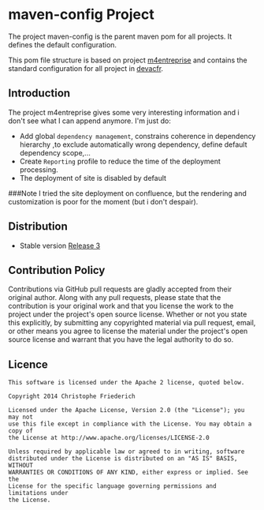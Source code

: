 maven-config Project
============

The project maven-config is the parent maven pom for all projects. It defines the default configuration.

This pom file structure is based on project [m4entreprise](https://code.google.com/p/m4enterprise/) and contains the standard configuration for all project in  [devacfr](https://github.com/devacfr).

## Introduction

The project m4entreprise gives some very interesting information and i don't see what I can append anymore. I'm just do:

* Add global `dependency management`, constrains coherence in dependency hierarchy ,to exclude automatically  wrong dependency, define default dependency scope,...
* Create `Reporting` profile to reduce the time of the deployment processing.
* The deployment of site is disabled by default

###Note
I tried the site deployment on confluence, but the rendering and customization is poor for the moment (but i don't despair). 


## Distribution

* Stable version [Release 3](https://bintray.com/devacfr/maven/maven-config/3/view/files/org/cfr/maven-config/3)


## Contribution Policy

Contributions via GitHub pull requests are gladly accepted from their original author.
Along with any pull requests, please state that the contribution is your original work and 
that you license the work to the project under the project's open source license.
Whether or not you state this explicitly, by submitting any copyrighted material via pull request, 
email, or other means you agree to license the material under the project's open source license and 
warrant that you have the legal authority to do so.

## Licence

	This software is licensed under the Apache 2 license, quoted below.
	
	Copyright 2014 Christophe Friederich
	
	Licensed under the Apache License, Version 2.0 (the "License"); you may not
	use this file except in compliance with the License. You may obtain a copy of
	the License at http://www.apache.org/licenses/LICENSE-2.0
	
	Unless required by applicable law or agreed to in writing, software
	distributed under the License is distributed on an "AS IS" BASIS, WITHOUT
	WARRANTIES OR CONDITIONS OF ANY KIND, either express or implied. See the
	License for the specific language governing permissions and limitations under
	the License.